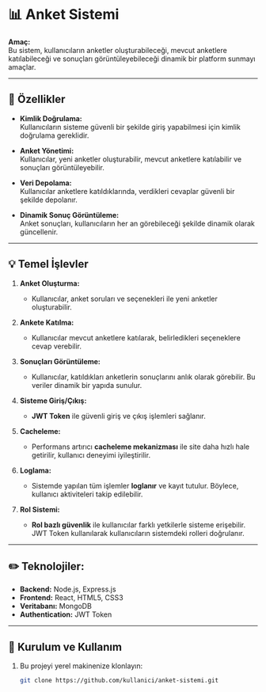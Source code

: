 # :bar_chart: **Anket Sistemi**

**Amaç:**  
Bu sistem, kullanıcıların anketler oluşturabileceği, mevcut anketlere katılabileceği ve sonuçları görüntüleyebileceği dinamik bir platform sunmayı amaçlar.

---

## :star2: **Özellikler**

- **Kimlik Doğrulama:**  
  Kullanıcıların sisteme güvenli bir şekilde giriş yapabilmesi için kimlik doğrulama gereklidir.
  
- **Anket Yönetimi:**  
  Kullanıcılar, yeni anketler oluşturabilir, mevcut anketlere katılabilir ve sonuçları görüntüleyebilir.

- **Veri Depolama:**  
  Kullanıcılar anketlere katıldıklarında, verdikleri cevaplar güvenli bir şekilde depolanır.

- **Dinamik Sonuç Görüntüleme:**  
  Anket sonuçları, kullanıcıların her an görebileceği şekilde dinamik olarak güncellenir.

---

## :bulb: **Temel İşlevler**

1. **Anket Oluşturma:**  
   - Kullanıcılar, anket soruları ve seçenekleri ile yeni anketler oluşturabilir.
   
2. **Ankete Katılma:**  
   - Kullanıcılar mevcut anketlere katılarak, belirledikleri seçeneklere cevap verebilir.

3. **Sonuçları Görüntüleme:**  
   - Kullanıcılar, katıldıkları anketlerin sonuçlarını anlık olarak görebilir. Bu veriler dinamik bir yapıda sunulur.

4. **Sisteme Giriş/Çıkış:**  
   - **JWT Token** ile güvenli giriş ve çıkış işlemleri sağlanır.

5. **Cacheleme:**  
   - Performans artırıcı **cacheleme mekanizması** ile site daha hızlı hale getirilir, kullanıcı deneyimi iyileştirilir.

6. **Loglama:**  
   - Sistemde yapılan tüm işlemler **loglanır** ve kayıt tutulur. Böylece, kullanıcı aktiviteleri takip edilebilir.

7. **Rol Sistemi:**  
   - **Rol bazlı güvenlik** ile kullanıcılar farklı yetkilerle sisteme erişebilir. JWT Token kullanılarak kullanıcıların sistemdeki rolleri doğrulanır.

---

## :pencil2: **Teknolojiler:**
- **Backend:** Node.js, Express.js
- **Frontend:** React, HTML5, CSS3
- **Veritabanı:** MongoDB
- **Authentication:** JWT Token

---

## :rocket: **Kurulum ve Kullanım**

1. Bu projeyi yerel makinenize klonlayın:

   ```bash
   git clone https://github.com/kullanici/anket-sistemi.git
